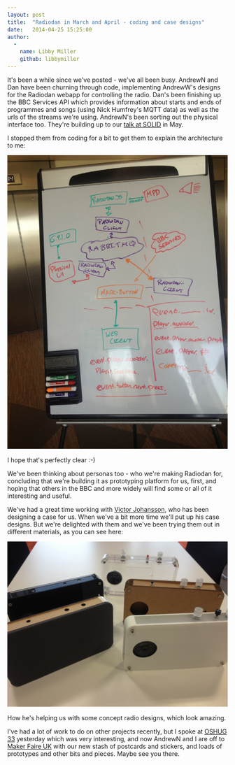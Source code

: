 ```yaml
---
layout: post
title:  "Radiodan in March and April - coding and case designs"
date:   2014-04-25 15:25:00
author:
  -
    name: Libby Miller
    github: libbymiller
---
```


It's been a while since we've posted - we've all been busy. AndrewN and Dan have 
been churning through code, implementing AndrewW's designs for the Radiodan 
webapp for controlling the radio. Dan's been finishing up the BBC Services API 
which provides information about starts and ends of programmes and songs (using 
Nick Humfrey's MQTT data) as well as the urls of the streams we're using. 
AndrewN's been sorting out the physical interface too. They're building up to our 
[talk at SOLID](http://solidcon.com/solid2014/public/schedule/detail/33250) in 
May.

I stopped them from coding for a bit to get them to explain the architecture to me:

![Radiodans](/assets/architecture_whiteboard.jpg)

I hope that's perfectly clear :-)

We've been thinking about personas too - who we're making Radiodan for, 
concluding that we're building it as prototyping platform for us, first, and 
hoping that others in the BBC and more widely will find some or all of it 
interesting and useful.

We've had a great time working with [Victor 
Johansson](http://twitter.com/victordons), who has been designing a case for us. 
When we've a bit more time we'll put up his case designs. But we're delighted 
with them and we've been trying them out in different materials, as you can see here:

![Radiodans](/assets/radiodans.jpg)

How he's helping us with some concept radio designs, which look amazing.


I've had a lot of work to do on other projects recently, but I spoke at [OSHUG 
33](http://oshug.org) yesterday which was very interesting, and now AndrewN and I 
are off to [Maker Faire UK](http://www.makerfaireuk.com) with our new stash of 
postcards and stickers, and loads of prototypes and other bits and pieces. Maybe 
see you there.

